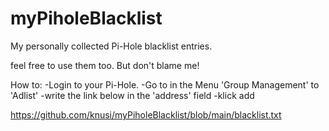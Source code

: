 # myPiholeBlacklist
My personally collected Pi-Hole blacklist entries.

feel free to use them too.
But don't blame me! 


How to:
-Login to your Pi-Hole.
-Go to in the Menu 'Group Management' to 'Adlist' 
-write the link below in the 'address' field
-klick add

https://github.com/knusi/myPiholeBlacklist/blob/main/blacklist.txt
